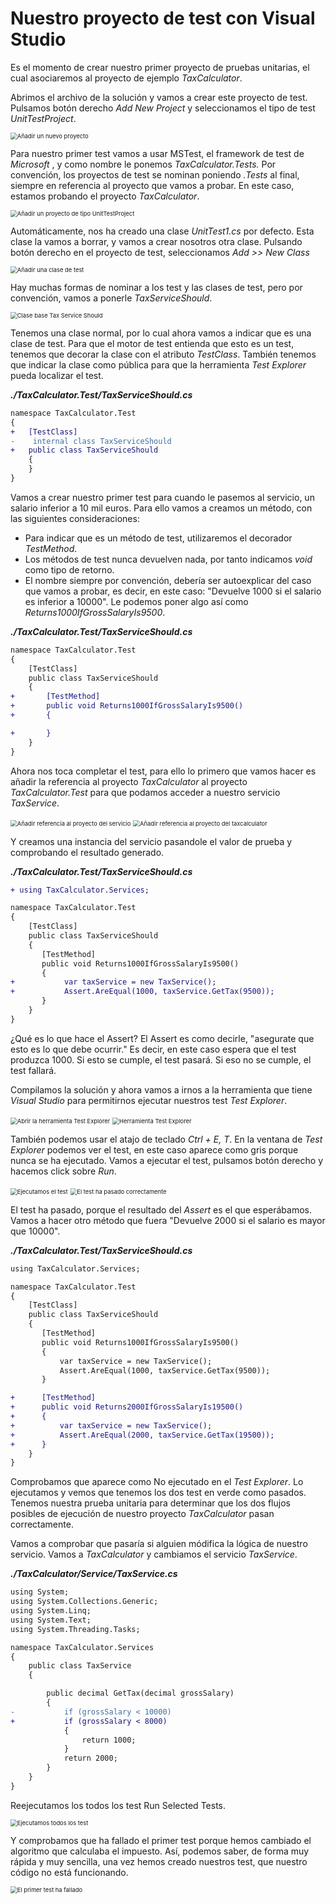 # Nuestro proyecto de test con Visual Studio

Es el momento de crear nuestro primer proyecto de pruebas unitarias, el cual asociaremos al proyecto de ejemplo _TaxCalculator_.

Abrimos el archivo de la solución y vamos a crear este proyecto de test. Pulsamos botón derecho _Add New Project_ y seleccionamos el tipo de test _UnitTestProject_.

<img src="./content/add-test-project.png" style="zoom:67%" alt="Añadir un nuevo proyecto">

Para nuestro primer test vamos a usar MSTest, el framework de test de _Microsoft_ , y como nombre le ponemos _TaxCalculator.Tests._ Por convención, los proyectos de test se nominan poniendo _.Tests_ al final, siempre en referencia al proyecto que vamos a probar. En este caso, estamos probando el proyecto _TaxCalculator_.

<img src="./content/unit-test-project.png" style="zoom:67%" alt="Añadir un proyecto de tipo UnitTestProject">

Automáticamente, nos ha creado una clase _UnitTest1.cs_ por defecto. Esta clase la vamos a borrar, y vamos a crear nosotros otra clase. Pulsando botón derecho en el proyecto de test, seleccionamos _Add >> New Class_

<img src="./content/unit-test-project.png" style="zoom:67%" alt="Añadir una clase de test">

Hay muchas formas de nominar a los test y las clases de test, pero por convención, vamos a ponerle _TaxServiceShould_.

<img src="./content/tax-service-should.png" style="zoom:67%" alt="Clase base Tax Service Should">

Tenemos una clase normal, por lo cual ahora vamos a indicar que es una clase de test. Para que el motor de test entienda que esto es un test, tenemos que decorar la clase con el atributo _TestClass_. También tenemos que indicar la clase como pública para que la herramienta _Test Explorer_ pueda localizar el test.

***./TaxCalculator.Test/TaxServiceShould.cs***

```diff
namespace TaxCalculator.Test
{
+   [TestClass]
-    internal class TaxServiceShould
+   public class TaxServiceShould
    {
    }
}
```

Vamos a crear nuestro primer test para cuando le pasemos al servicio, un salario inferior a 10 mil euros. Para ello vamos a creamos un método, con las siguientes consideraciones:

- Para indicar que es un método de test, utilizaremos el decorador _TestMethod_.
- Los métodos de test nunca devuelven nada, por tanto indicamos _void_ como tipo de retorno.
- El nombre siempre por convención, debería ser autoexplicar del caso que vamos a probar, es decir, en este caso: "Devuelve 1000 si el salario es inferior a 10000". Le podemos poner algo así como _Returns1000IfGrossSalaryIs9500_.

***./TaxCalculator.Test/TaxServiceShould.cs***

```diff
namespace TaxCalculator.Test
{
    [TestClass]
    public class TaxServiceShould
    {
+       [TestMethod]
+       public void Returns1000IfGrossSalaryIs9500()
+       {

+       }
    }
}
```

Ahora nos toca completar el test, para ello lo primero que vamos hacer es añadir la referencia al proyecto _TaxCalculator_ al proyecto _TaxCalculator.Test_ para que podamos acceder a nuestro servicio _TaxService_.

<img src="./content/add-reference.png" style="zoom:67%" alt="Añadir referencia al proyecto del servicio">

<img src="./content/add-reference-taxcalculator.png" style="zoom:67%" alt="Añadir referencia al proyecto del taxcalculator">

Y creamos una instancia del servicio pasandole el valor de prueba y comprobando el resultado generado.

***./TaxCalculator.Test/TaxServiceShould.cs***

```diff
+ using TaxCalculator.Services;

namespace TaxCalculator.Test
{
    [TestClass]
    public class TaxServiceShould
    {
       [TestMethod]
       public void Returns1000IfGrossSalaryIs9500()
       {
+           var taxService = new TaxService();
+           Assert.AreEqual(1000, taxService.GetTax(9500));
       }
    }
}
```

¿Qué es lo que hace el Assert? El Assert es como decirle, "asegurate que esto es lo que debe ocurrir." Es decir, en este caso espera que el test produzca 1000. Si esto se cumple, el test pasará. Si eso no se cumple, el test fallará.

Compilamos la solución y ahora vamos a irnos a la herramienta que tiene _Visual Studio_ para permitirnos ejecutar nuestros test _Test Explorer_.

<img src="./content/test-explorer.png" style="zoom:67%" alt="Abrir la herramienta Test Explorer">

<img src="./content/test-explorer-open.png" style="zoom:67%" alt="Herramienta Test Explorer">

También podemos usar el atajo de teclado _Ctrl + E, T_. En la ventana de _Test Explorer_ podemos ver el test, en este caso aparece como gris porque nunca se ha ejecutado. Vamos a ejecutar el test, pulsamos botón derecho y hacemos click sobre _Run_.

<img src="./content/run-test.png" style="zoom:67%" alt="Ejecutamos el test">

<img src="./content/run-test-passed.png" style="zoom:67%" alt="El test ha pasado correctamente">

El test ha pasado, porque el resultado del _Assert_ es el que esperábamos. Vamos a hacer otro método que fuera "Devuelve 2000 si el salario es mayor que 10000".

***./TaxCalculator.Test/TaxServiceShould.cs***

```diff
using TaxCalculator.Services;

namespace TaxCalculator.Test
{
    [TestClass]
    public class TaxServiceShould
    {
       [TestMethod]
       public void Returns1000IfGrossSalaryIs9500()
       {
           var taxService = new TaxService();
           Assert.AreEqual(1000, taxService.GetTax(9500));
       }

+      [TestMethod]
+      public void Returns2000IfGrossSalaryIs19500()
+      {
+          var taxService = new TaxService();
+          Assert.AreEqual(2000, taxService.GetTax(19500));
+      }
    }
}
```

Comprobamos que aparece como No ejecutado en el _Test Explorer_. Lo ejecutamos y vemos que tenemos los dos test en verde como pasados. Tenemos nuestra prueba unitaria para determinar que los dos flujos posibles de ejecución de nuestro proyecto _TaxCalculator_ pasan correctamente.

Vamos a comprobar que pasaría si alguien módifica la lógica de nuestro servicio. Vamos a _TaxCalculator_ y cambiamos el servicio _TaxService_.

***./TaxCalculator/Service/TaxService.cs***

```diff
using System;
using System.Collections.Generic;
using System.Linq;
using System.Text;
using System.Threading.Tasks;

namespace TaxCalculator.Services
{
    public class TaxService
    {

        public decimal GetTax(decimal grossSalary)
        {
-           if (grossSalary < 10000)
+           if (grossSalary < 8000)
            {
                return 1000;
            }
            return 2000;
        }
    }
}
```

Reejecutamos los todos los test Run Selected Tests.

<img src="./content/run-all-test.png" style="zoom:67%" alt="Ejecutamos todos los test">

Y comprobamos que ha fallado el primer test porque hemos cambiado el algoritmo que calculaba el impuesto. Así, podemos saber, de forma muy rápida y muy sencilla, una vez hemos creado nuestros test, que nuestro código no está funcionando.

<img src="./content/run-test-failed.png" style="zoom:67%" alt="El primer test ha fallado">